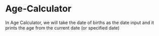 # Age-Calculator
In Age Calculator, we will take the date of births as the date input and it prints the age from the current date (or specified date)
